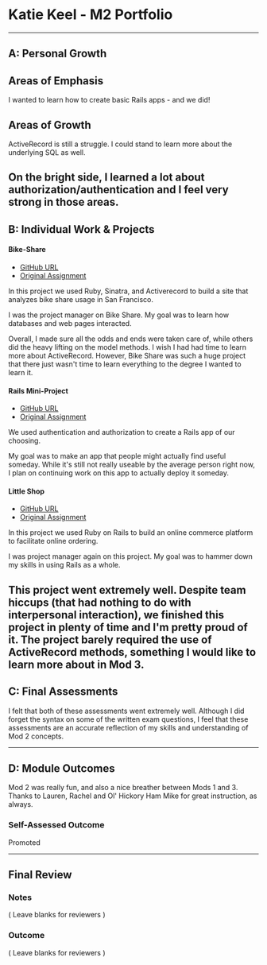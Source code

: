 # Katie Keel - M2 Portfolio

-----------------------

## A: Personal Growth

## Areas of Emphasis

I wanted to learn how to create basic Rails apps - and we did!

## Areas of Growth

ActiveRecord is still a struggle. I could stand to learn more about the underlying SQL as well.

On the bright side, I learned a lot about authorization/authentication and I feel very strong in those areas.
-----------------------

## B: Individual Work & Projects

#### Bike-Share

* [GitHub URL](https://github.com/katiekeel/bike-share)
* [Original Assignment](https://github.com/turingschool/bike-share)

In this project we used Ruby, Sinatra, and Activerecord to build a site that analyzes bike share usage in San Francisco.

I was the project manager on Bike Share. My goal was to learn how databases and web pages interacted.

Overall, I made sure all the odds and ends were taken care of, while others did the heavy lifting on the model methods. I wish I had had time to learn more about ActiveRecord. However, Bike Share was such a huge project that there just wasn't time to learn everything to the degree I wanted to learn it.

#### Rails Mini-Project

* [GitHub URL](https://github.com/katiekeel/activist)
* [Original Assignment](http://backend.turing.io/module2/projects/mini-project)

We used authentication and authorization to create a Rails app of our choosing.

My goal was to make an app that people might actually find useful someday. While it's still not really useable by the average person right now, I plan on continuing work on this app to actually deploy it someday.

#### Little Shop

* [GitHub URL](https://github.com/katiekeel/little-shop)
* [Original Assignment](http://backend.turing.io/module2/projects/little_shop)

In this project we used Ruby on Rails to build an online commerce platform to facilitate online ordering.

I was project manager again on this project. My goal was to hammer down my skills in using Rails as a whole.

This project went extremely well. Despite team hiccups (that had nothing to do with interpersonal interaction), we finished this project in plenty of time and I'm pretty proud of it. The project barely required the use of ActiveRecord methods, something I would like to learn more about in Mod 3.
-----------------------

## C: Final Assessments

I felt that both of these assessments went extremely well. Although I did forget the syntax on some of the written exam questions, I feel that these assessments are an accurate reflection of my skills and understanding of Mod 2 concepts.

-----------------------

## D: Module Outcomes

Mod 2 was really fun, and also a nice breather between Mods 1 and 3. Thanks to Lauren, Rachel and Ol' Hickory Ham Mike for great instruction, as always.

### Self-Assessed Outcome

Promoted

------------------

## Final Review

### Notes

( Leave blanks for reviewers )

### Outcome

( Leave blanks for reviewers )
